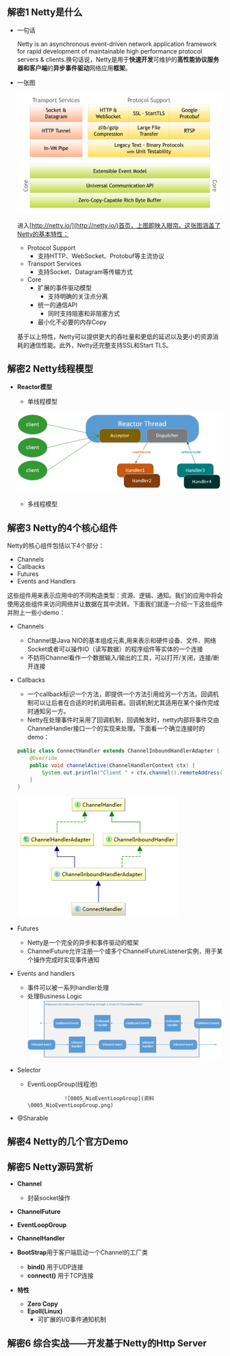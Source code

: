 ## 解密1 Netty是什么

- 一句话

  Netty is an asynchronous event-driven network application framework for rapid development of maintainable high performance protocol servers & clients.换句话说，Netty是用于**快速开发**可维护的**高性能协议服务器和客户端**的**异步事件驱动**网络应用**框架**。

- 一张图

   ![components](资料\components.png)

  进入[http://netty.io/](http://netty.io/)首页，上图即映入眼帘。这张图涵盖了Netty的基本特性：

  - Protocol Support
    - 支持HTTP、WebSocket、Protobuf等主流协议
  - Transport Services
    - 支持Socket、Datagram等传输方式
  - Core
    - 扩展的事件驱动模型
      - 支持明确的关注点分离
    - 统一的通信API
      - 同时支持阻塞和非阻塞方式
    - 最小化不必要的内存Copy

  基于以上特性，Netty可以提供更大的吞吐量和更低的延迟以及更小的资源消耗的通信性能。此外，Netty还完整支持SSL和Start TLS。

## 解密2 Netty线程模型

- **Reactor模型**

  - 单线程模型

   ![0002_Reactor单线程模型](资料\0002_Reactor单线程模型.png)

  - 多线程模型




## 解密3 Netty的4个核心组件

Netty的核心组件包括以下4个部分：

- Channels
- Callbacks
- Futures
- Events and Handlers

这些组件用来表示应用中的不同构造类型：资源、逻辑、通知。我们的应用中将会使用这些组件来访问网络并让数据在其中流转。下面我们就逐一介绍一下这些组件并附上一些小demo：

- Channels

  - Channel是Java NIO的基本组成元素,用来表示和硬件设备、文件、网络Socket或者可以操作IO（读写数据）的程序组件等实体的一个连接
  - 不妨将Channel看作一个数据输入/输出的工具，可以打开/关闭，连接/断开连接

- Callbacks

  - 一个callback标识一个方法，即提供一个方法引用给另一个方法。回调机制可以让后者在合适的时机调用前者。回调机制尤其适用在某个操作完成时通知另一方。
  - Netty在处理事件时采用了回调机制，回调触发时，netty内部将事件交由ChannelHandler接口一个的实现来处理。下面看一个确立连接时的demo：

  ```java
  public class ConnectHandler extends ChannelInboundHandlerAdapter {
      @Override
      public void channelActive(ChannelHandlerContext ctx) {
          System.out.println("Client " + ctx.channel().remoteAddress() + "connected");
      }
  }
  ```

  ​				 ![0003_ConnectHandler类图](资料\0003_ConnectHandler类图.png)


- Futures

  - Netty是一个完全的异步和事件驱动的框架
  - ChannelFuture允许注册一个或多个ChannelFutureListener实例，用于某个操作完成时实现事件通知

- Events and handlers

  - 事件可以被一系列handler处理
  - 处理Business Logic ![0004_Handlers](资料\0004_Handlers.png)



- Selector

  - EventLoopGroup(线程池)

     				![0005_NioEventLoopGroup](资料\0005_NioEventLoopGroup.png)


- @Sharable

## 解密4 Netty的几个官方Demo

## 解密5 Netty源码赏析

- **Channel**
  - 封装socket操作

- **ChannelFuture**
- **EventLoopGroup**
- **ChannelHandler**
- **BootStrap**用于客户端启动一个Channel的工厂类
  - **bind()** 用于UDP连接
  - **connect()** 用于TCP连接
- **特性**
  - **Zero Copy**
  - **Epoll(Linux)**
    - 可扩展的I/O事件通知机制



## 解密6 综合实战——开发基于Netty的Http Server